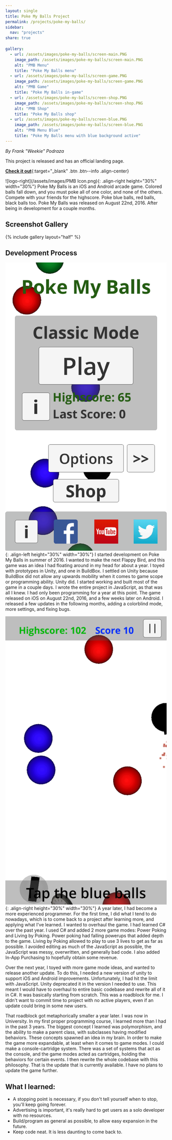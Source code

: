 ```yaml
---
layout: single
title: Poke My Balls Project
permalink: /projects/poke-my-balls/
sidebar:
  nav: "projects"
share: true

gallery:
  - url: /assets/images/poke-my-balls/screen-main.PNG
    image_path: /assets/images/poke-my-balls/screen-main.PNG
    alt: "PMB Menu"
    title: "Poke My Balls menu"
  - url: /assets/images/poke-my-balls/screen-game.PNG
    image_path: /assets/images/poke-my-balls/screen-game.PNG
    alt: "PMB Game"
    title: "Poke My Balls in-game"
  - url: /assets/images/poke-my-balls/screen-shop.PNG
    image_path: /assets/images/poke-my-balls/screen-shop.PNG
    alt: "PMB Shop"
    title: "Poke My Balls shop"
  - url: /assets/images/poke-my-balls/screen-blue.PNG
    image_path: /assets/images/poke-my-balls/screen-blue.PNG
    alt: "PMB Menu Blue"
    title: "Poke My Balls menu with blue background active"
---
```


_By Frank "Weekie" Podraza_

This project is released and has an official landing page.

[**Check it out**](https://www.nerdherd.network/poke-my-balls/){:target="_blank" .btn .btn--info .align-center}

![logo-right](/assets/images/PMB Icon.png){: .align-right height="30%" width="30%"}
Poke My Balls is an iOS and Android arcade game. Colored balls fall down, and you must poke all of one color, and none of the others. Compete with your friends for the highscore. Poke blue balls, red balls, black balls too. Poke My Balls was released on August 22nd, 2016. After being in development for a couple months.

## Screenshot Gallery
{% include gallery layout="half" %}

## Development Process
![Screenshot-menu-left](/assets/images/poke-my-balls/screen-main.png){: .align-left height="30%" width="30%"}
I started development on Poke My Balls in summer of 2016. I wanted to make the next Flappy Bird, and this game was an idea I had floating around in my head for about a year. I toyed with prototypes in Unity, and one in BuildBox. I settled on Unity because BuildBox did not allow any upwards mobility when it comes to game scope or programming ability. Unity did. I started working and built most of the game in a couple days. I wrote the entire project in JavaScript, as that was all I knew. I had only been programming for a year at this point. The game released on iOS on August 22nd, 2016, and a few weeks later on Android. I released a few updates in the following months, adding a colorblind mode, more settings, and fixing bugs.

![Screenshot-game-right](/assets/images/poke-my-balls/screen-game.png){: .align-right height="30%" width="30%"}
A year later, I had become a more experienced programmer. For the first time, I did what I tend to do nowadays, which is to come back to a project after learning more, and applying what I've learned. I wanted to overhaul the game. I had learned C# over the past year. I used C# and added 2 more game modes: Power Poking and Living by Poking. Power poking had falling powerups that added depth to the game. Living by Poking allowed to play to use 3 lives to get as far as possible. I avoided editing as much of the JavaScript as possible, the JavaScript was messy, overwritten, and generally bad code. I also added In-App Purchasing to hopefully obtain some revenue.

Over the next year, I toyed with more game mode ideas, and wanted to release another update. To do this, I needed a new version of unity to support iOS and Android improvements. Unfortunately, I had hit the limit with JavaScript. Unity deprecated it in the version I needed to use. This meant I would have to overhaul to entire basic codebase and rewrite all of it in C#. It was basically starting from scratch. This was a roadblock for me. I didn't want to commit time to project with no active players, even if an update could bring in some new users.

That roadblock got metaphorically smaller a year later. I was now in University. In my first proper programming course, I learned more than I had in the past 3 years. The biggest concept I learned was polymorphism, and the ability to make a parent class, with subclasses having modified behaviors. These concepts spawned an idea in my brain. In order to make the game more expandable, at least when it comes to game modes. I could make a console-cartridge system. There was a set of systems that act as the console, and the game modes acted as cartridges, holding the behaviors for certain events. I then rewrite the whole codebase with this philosophy. That is the update that is currently available. I have no plans to update the game further.


## What I learned:
- A stopping point is necessary, if you don't tell yourself when to stop, you'll keep going forever.
- Advertising is important, it's really hard to get users as a solo developer with no resources.
- Build/program as general as possible, to allow easy expansion in the future.
- Keep code neat. It is less daunting to come back to.
